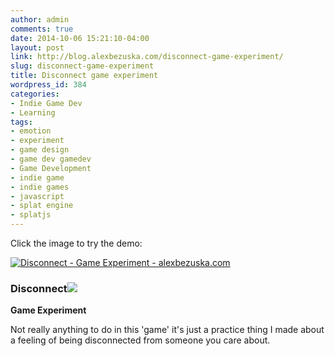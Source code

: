 ```yaml
---
author: admin
comments: true
date: 2014-10-06 15:21:10-04:00
layout: post
link: http://blog.alexbezuska.com/disconnect-game-experiment/
slug: disconnect-game-experiment
title: Disconnect game experiment
wordpress_id: 384
categories:
- Indie Game Dev
- Learning
tags:
- emotion
- experiment
- game design
- game dev gamedev
- Game Development
- indie game
- indie games
- javascript
- splat engine
- splatjs
---
```


Click the image to try the demo:

[![Disconnect - Game Experiment - alexbezuska.com](http://alexbezuska.com/img/experiments/disconnect.png)](http://alexbezuska.com/experiments/disconnect/)


### Disconnect[![](http://alexbezuska.com/img/github-icon.png)](https://github.com/AlexBezuska/disconnect)


**Game Experiment**

Not really anything to do in this 'game' it's just a practice thing I made about a feeling of being disconnected from someone you care about.
